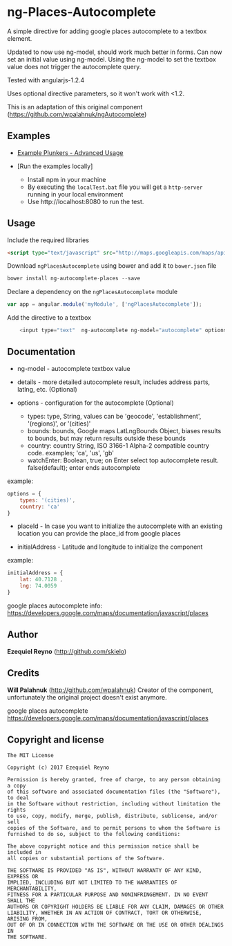 # ng-Places-Autocomplete

A simple directive for adding google places autocomplete to a textbox element. 

Updated to now use ng-model, should work much better in forms. Can now set an initial value using ng-model. Using the ng-model to set the textbox value does not trigger the autocomplete query.

Tested with angularjs-1.2.4

Uses optional directive parameters, so it won't work with <1.2. 

This is an adaptation of this original component (https://github.com/wpalahnuk/ngAutocomplete)

## Examples

+ [Example Plunkers - Advanced Usage](http://embed.plnkr.co/wQZPsx/)

+ [Run the examples locally]
	+ Install npm in your machine
	+ By executing the `localTest.bat` file you will get a `http-server` running in your local environment
	+ Use http://localhost:8080 to run the test.

## Usage

Include the required libraries 
```html
<script type="text/javascript" src="http://maps.googleapis.com/maps/api/js?libraries=places"></script>
```

Download `ngPlacesAutocomplete` using bower and add it to `bower.json` file
```javascript
bower install ng-autocomplete-places --save
```

Declare a dependency on the `ngPlacesAutocomplete` module
``` javascript
var app = angular.module('myModule', ['ngPlacesAutocomplete']);
```

Add the directive to a textbox

``` javascript
    <input type="text"  ng-autocomplete ng-model="autocomplete" options="options" details="details"/>
```

## Documentation

+ ng-model - autocomplete textbox value

+ details - more detailed autocomplete result, includes address parts, latlng, etc. (Optional)

+ options - configuration for the autocomplete (Optional)

    + types: type,        String, values can be 'geocode', 'establishment', '(regions)', or '(cities)'
	+ bounds: bounds,     Google maps LatLngBounds Object, biases results to bounds, but may return results outside these bounds
	+ country: country    String, ISO 3166-1 Alpha-2 compatible country code. examples; 'ca', 'us', 'gb'
    + watchEnter:         Boolean, true; on Enter select top autocomplete result. false(default); enter ends autocomplete  

example: 

``` javascript
options = {
	types: '(cities)',
	country: 'ca'
}
```
+ placeId - In case you want to initialize the autocomplete with an existing location you can provide the place_id from google places

+ initialAddress - Latitude and longitude to initialize the component

example: 
``` javascript
initialAddress = {
	lat: 40.7128 , 
    lng: 74.0059
}
```

google places autocomplete info: https://developers.google.com/maps/documentation/javascript/places

## Author

**Ezequiel Reyno** (http://github.com/skielo)

## Credits

**Will Palahnuk** (http://github.com/wpalahnuk) Creator of the component, unfortunately the original project doesn't exist anymore.

google places autocomplete https://developers.google.com/maps/documentation/javascript/places

## Copyright and license

    The MIT License

	Copyright (c) 2017 Ezequiel Reyno

	Permission is hereby granted, free of charge, to any person obtaining a copy
	of this software and associated documentation files (the "Software"), to deal
	in the Software without restriction, including without limitation the rights
	to use, copy, modify, merge, publish, distribute, sublicense, and/or sell
	copies of the Software, and to permit persons to whom the Software is
	furnished to do so, subject to the following conditions:

	The above copyright notice and this permission notice shall be included in
	all copies or substantial portions of the Software.

	THE SOFTWARE IS PROVIDED "AS IS", WITHOUT WARRANTY OF ANY KIND, EXPRESS OR
	IMPLIED, INCLUDING BUT NOT LIMITED TO THE WARRANTIES OF MERCHANTABILITY,
	FITNESS FOR A PARTICULAR PURPOSE AND NONINFRINGEMENT. IN NO EVENT SHALL THE
	AUTHORS OR COPYRIGHT HOLDERS BE LIABLE FOR ANY CLAIM, DAMAGES OR OTHER
	LIABILITY, WHETHER IN AN ACTION OF CONTRACT, TORT OR OTHERWISE, ARISING FROM,
	OUT OF OR IN CONNECTION WITH THE SOFTWARE OR THE USE OR OTHER DEALINGS IN
	THE SOFTWARE.
